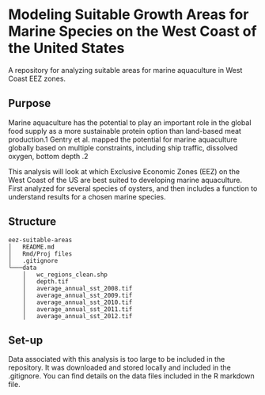 # Modeling Suitable Growth Areas for Marine Species on the West Coast of the United States
A repository for analyzing suitable areas for marine aquaculture in West Coast EEZ zones.


## Purpose

Marine aquaculture has the potential to play an important role in the global food supply as a more sustainable protein option than land-based meat production.1 Gentry et al. mapped the potential for marine aquaculture globally based on multiple constraints, including ship traffic, dissolved oxygen, bottom depth .2

This analysis will look at which Exclusive Economic Zones (EEZ) on the West Coast of the US are best suited to developing marine aquaculture. First analyzed for several species of oysters, and then includes a function to understand results for a chosen marine species.

## Structure

```         
eez-suitable-areas
│   README.md
│   Rmd/Proj files    
│   .gitignore
└───data
    │   wc_regions_clean.shp
    │   depth.tif
    │   average_annual_sst_2008.tif
    │   average_annual_sst_2009.tif        
    │   average_annual_sst_2010.tif        
    │   average_annual_sst_2011.tif
    │   average_annual_sst_2012.tif    
```

## Set-up

Data associated with this analysis is too large to be included in the repository. It was downloaded and stored locally and included in the .gitignore. You can find details on the data files included in the R markdown file.
